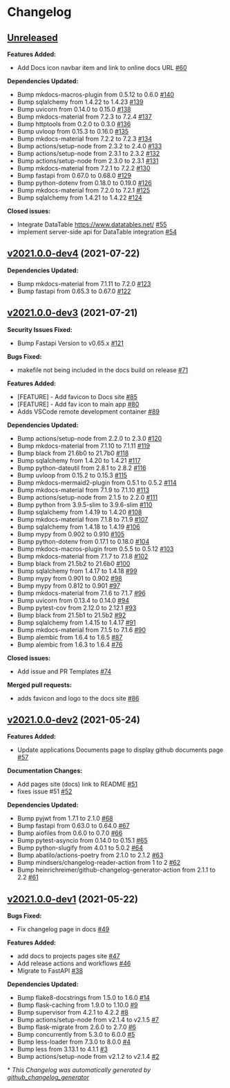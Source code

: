 # Changelog

## [Unreleased](https://github.com/madeinoz67/maker-hub/tree/HEAD)

**Features Added:**

- Add Docs icon navbar item and link to online docs URL [\#60](https://github.com/madeinoz67/maker-hub/issues/60)

**Dependencies Updated:**

- Bump mkdocs-macros-plugin from 0.5.12 to 0.6.0 [\#140](https://github.com/madeinoz67/maker-hub/pull/140)
- Bump sqlalchemy from 1.4.22 to 1.4.23 [\#139](https://github.com/madeinoz67/maker-hub/pull/139)
- Bump uvicorn from 0.14.0 to 0.15.0 [\#138](https://github.com/madeinoz67/maker-hub/pull/138)
- Bump mkdocs-material from 7.2.3 to 7.2.4 [\#137](https://github.com/madeinoz67/maker-hub/pull/137)
- Bump httptools from 0.2.0 to 0.3.0 [\#136](https://github.com/madeinoz67/maker-hub/pull/136)
- Bump uvloop from 0.15.3 to 0.16.0 [\#135](https://github.com/madeinoz67/maker-hub/pull/135)
- Bump mkdocs-material from 7.2.2 to 7.2.3 [\#134](https://github.com/madeinoz67/maker-hub/pull/134)
- Bump actions/setup-node from 2.3.2 to 2.4.0 [\#133](https://github.com/madeinoz67/maker-hub/pull/133)
- Bump actions/setup-node from 2.3.1 to 2.3.2 [\#132](https://github.com/madeinoz67/maker-hub/pull/132)
- Bump actions/setup-node from 2.3.0 to 2.3.1 [\#131](https://github.com/madeinoz67/maker-hub/pull/131)
- Bump mkdocs-material from 7.2.1 to 7.2.2 [\#130](https://github.com/madeinoz67/maker-hub/pull/130)
- Bump fastapi from 0.67.0 to 0.68.0 [\#129](https://github.com/madeinoz67/maker-hub/pull/129)
- Bump python-dotenv from 0.18.0 to 0.19.0 [\#126](https://github.com/madeinoz67/maker-hub/pull/126)
- Bump mkdocs-material from 7.2.0 to 7.2.1 [\#125](https://github.com/madeinoz67/maker-hub/pull/125)
- Bump sqlalchemy from 1.4.21 to 1.4.22 [\#124](https://github.com/madeinoz67/maker-hub/pull/124)

**Closed issues:**

- Integrate DataTable https://www.datatables.net/ [\#55](https://github.com/madeinoz67/maker-hub/issues/55)
- implement server-side api for DataTable integration [\#54](https://github.com/madeinoz67/maker-hub/issues/54)

## [v2021.0.0-dev4](https://github.com/madeinoz67/maker-hub/tree/v2021.0.0-dev4) (2021-07-22)

**Dependencies Updated:**

- Bump mkdocs-material from 7.1.11 to 7.2.0 [\#123](https://github.com/madeinoz67/maker-hub/pull/123)
- Bump fastapi from 0.65.3 to 0.67.0 [\#122](https://github.com/madeinoz67/maker-hub/pull/122)

## [v2021.0.0-dev3](https://github.com/madeinoz67/maker-hub/tree/v2021.0.0-dev3) (2021-07-21)

**Security Issues Fixed:**

- Bump Fastapi Version to v0.65.x [\#121](https://github.com/madeinoz67/maker-hub/pull/121)

**Bugs Fixed:**

- makefile not being included in the docs build on release [\#71](https://github.com/madeinoz67/maker-hub/issues/71)

**Features Added:**

- \[FEATURE\] - Add favicon to Docs site [\#85](https://github.com/madeinoz67/maker-hub/issues/85)
- \[FEATURE\] - Add fav icon to main app [\#80](https://github.com/madeinoz67/maker-hub/issues/80)
- Adds VSCode remote development container [\#89](https://github.com/madeinoz67/maker-hub/pull/89)

**Dependencies Updated:**

- Bump actions/setup-node from 2.2.0 to 2.3.0 [\#120](https://github.com/madeinoz67/maker-hub/pull/120)
- Bump mkdocs-material from 7.1.10 to 7.1.11 [\#119](https://github.com/madeinoz67/maker-hub/pull/119)
- Bump black from 21.6b0 to 21.7b0 [\#118](https://github.com/madeinoz67/maker-hub/pull/118)
- Bump sqlalchemy from 1.4.20 to 1.4.21 [\#117](https://github.com/madeinoz67/maker-hub/pull/117)
- Bump python-dateutil from 2.8.1 to 2.8.2 [\#116](https://github.com/madeinoz67/maker-hub/pull/116)
- Bump uvloop from 0.15.2 to 0.15.3 [\#115](https://github.com/madeinoz67/maker-hub/pull/115)
- Bump mkdocs-mermaid2-plugin from 0.5.1 to 0.5.2 [\#114](https://github.com/madeinoz67/maker-hub/pull/114)
- Bump mkdocs-material from 7.1.9 to 7.1.10 [\#113](https://github.com/madeinoz67/maker-hub/pull/113)
- Bump actions/setup-node from 2.1.5 to 2.2.0 [\#111](https://github.com/madeinoz67/maker-hub/pull/111)
- Bump python from 3.9.5-slim to 3.9.6-slim [\#110](https://github.com/madeinoz67/maker-hub/pull/110)
- Bump sqlalchemy from 1.4.19 to 1.4.20 [\#108](https://github.com/madeinoz67/maker-hub/pull/108)
- Bump mkdocs-material from 7.1.8 to 7.1.9 [\#107](https://github.com/madeinoz67/maker-hub/pull/107)
- Bump sqlalchemy from 1.4.18 to 1.4.19 [\#106](https://github.com/madeinoz67/maker-hub/pull/106)
- Bump mypy from 0.902 to 0.910 [\#105](https://github.com/madeinoz67/maker-hub/pull/105)
- Bump python-dotenv from 0.17.1 to 0.18.0 [\#104](https://github.com/madeinoz67/maker-hub/pull/104)
- Bump mkdocs-macros-plugin from 0.5.5 to 0.5.12 [\#103](https://github.com/madeinoz67/maker-hub/pull/103)
- Bump mkdocs-material from 7.1.7 to 7.1.8 [\#102](https://github.com/madeinoz67/maker-hub/pull/102)
- Bump black from 21.5b2 to 21.6b0 [\#100](https://github.com/madeinoz67/maker-hub/pull/100)
- Bump sqlalchemy from 1.4.17 to 1.4.18 [\#99](https://github.com/madeinoz67/maker-hub/pull/99)
- Bump mypy from 0.901 to 0.902 [\#98](https://github.com/madeinoz67/maker-hub/pull/98)
- Bump mypy from 0.812 to 0.901 [\#97](https://github.com/madeinoz67/maker-hub/pull/97)
- Bump mkdocs-material from 7.1.6 to 7.1.7 [\#96](https://github.com/madeinoz67/maker-hub/pull/96)
- Bump uvicorn from 0.13.4 to 0.14.0 [\#94](https://github.com/madeinoz67/maker-hub/pull/94)
- Bump pytest-cov from 2.12.0 to 2.12.1 [\#93](https://github.com/madeinoz67/maker-hub/pull/93)
- Bump black from 21.5b1 to 21.5b2 [\#92](https://github.com/madeinoz67/maker-hub/pull/92)
- Bump sqlalchemy from 1.4.15 to 1.4.17 [\#91](https://github.com/madeinoz67/maker-hub/pull/91)
- Bump mkdocs-material from 7.1.5 to 7.1.6 [\#90](https://github.com/madeinoz67/maker-hub/pull/90)
- Bump alembic from 1.6.4 to 1.6.5 [\#87](https://github.com/madeinoz67/maker-hub/pull/87)
- Bump alembic from 1.6.3 to 1.6.4 [\#76](https://github.com/madeinoz67/maker-hub/pull/76)

**Closed issues:**

- Add issue and PR Templates [\#74](https://github.com/madeinoz67/maker-hub/issues/74)

**Merged pull requests:**

- adds favicon and logo to the docs site [\#86](https://github.com/madeinoz67/maker-hub/pull/86)

## [v2021.0.0-dev2](https://github.com/madeinoz67/maker-hub/tree/v2021.0.0-dev2) (2021-05-24)

**Features Added:**

- Update applications Documents page to display github documents page [\#57](https://github.com/madeinoz67/maker-hub/issues/57)

**Documentation Changes:**

- Add pages site \(docs\) link to README [\#51](https://github.com/madeinoz67/maker-hub/issues/51)
- fixes issue \#51 [\#52](https://github.com/madeinoz67/maker-hub/pull/52)

**Dependencies Updated:**

- Bump pyjwt from 1.7.1 to 2.1.0 [\#68](https://github.com/madeinoz67/maker-hub/pull/68)
- Bump fastapi from 0.63.0 to 0.64.0 [\#67](https://github.com/madeinoz67/maker-hub/pull/67)
- Bump aiofiles from 0.6.0 to 0.7.0 [\#66](https://github.com/madeinoz67/maker-hub/pull/66)
- Bump pytest-asyncio from 0.14.0 to 0.15.1 [\#65](https://github.com/madeinoz67/maker-hub/pull/65)
- Bump python-slugify from 4.0.1 to 5.0.2 [\#64](https://github.com/madeinoz67/maker-hub/pull/64)
- Bump abatilo/actions-poetry from 2.1.0 to 2.1.2 [\#63](https://github.com/madeinoz67/maker-hub/pull/63)
- Bump mindsers/changelog-reader-action from 1 to 2 [\#62](https://github.com/madeinoz67/maker-hub/pull/62)
- Bump heinrichreimer/github-changelog-generator-action from 2.1.1 to 2.2 [\#61](https://github.com/madeinoz67/maker-hub/pull/61)

## [v2021.0.0-dev1](https://github.com/madeinoz67/maker-hub/tree/v2021.0.0-dev1) (2021-05-22)

**Bugs Fixed:**

- Fix changelog page in docs [\#49](https://github.com/madeinoz67/maker-hub/issues/49)

**Features Added:**

- add docs to projects pages site [\#47](https://github.com/madeinoz67/maker-hub/issues/47)
- Add release actions and workflows [\#46](https://github.com/madeinoz67/maker-hub/issues/46)
- Migrate to FastAPI [\#38](https://github.com/madeinoz67/maker-hub/issues/38)

**Dependencies Updated:**

- Bump flake8-docstrings from 1.5.0 to 1.6.0 [\#14](https://github.com/madeinoz67/maker-hub/pull/14)
- Bump flask-caching from 1.9.0 to 1.10.0 [\#9](https://github.com/madeinoz67/maker-hub/pull/9)
- Bump supervisor from 4.2.1 to 4.2.2 [\#8](https://github.com/madeinoz67/maker-hub/pull/8)
- Bump actions/setup-node from v2.1.4 to v2.1.5 [\#7](https://github.com/madeinoz67/maker-hub/pull/7)
- Bump flask-migrate from 2.6.0 to 2.7.0 [\#6](https://github.com/madeinoz67/maker-hub/pull/6)
- Bump concurrently from 5.3.0 to 6.0.0 [\#5](https://github.com/madeinoz67/maker-hub/pull/5)
- Bump less-loader from 7.3.0 to 8.0.0 [\#4](https://github.com/madeinoz67/maker-hub/pull/4)
- Bump less from 3.13.1 to 4.1.1 [\#3](https://github.com/madeinoz67/maker-hub/pull/3)
- Bump actions/setup-node from v2.1.2 to v2.1.4 [\#2](https://github.com/madeinoz67/maker-hub/pull/2)



\* *This Changelog was automatically generated by [github_changelog_generator](https://github.com/github-changelog-generator/github-changelog-generator)*

